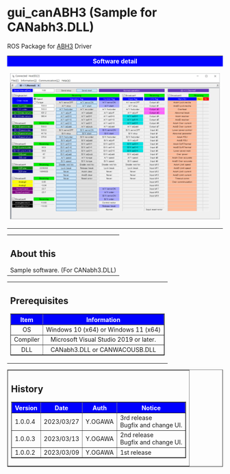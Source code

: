 # gui_canABH3 (Sample for CANabh3.DLL)
ROS Package for <a href="https://www.wacogiken.co.jp/agv/abh3.html">ABH3</a> Driver

<table width="100%" border="0">
<tr><th align="center" valign="center" bgcolor="blue"><font color="white">Software detail</font></th></tr>
<tr><td align="center" valign="center">

![](img/gui_canABH3.png)
</td></tr>
</table>

<table border="0">
    <tr><td><h2>About this</h2>
        Sample software. (For CANabh3.DLL)
        </td>
    </tr>
</table>

<!-- Prerequisites -->
<table border="0">
    <tr><td><h2>Prerequisites</h2>
    <table border="1">
        <tr><th bgcolor="blue"><font color="white">Item</font></th><th bgcolor="blue"><font color="white">Information</font></th></tr>
        <tr><td align="center">OS</td><td align="center">Windows 10 (x64) or Windows 11 (x64)</td></tr>
        <tr><td align="center">Compiler</td><td align="center">Microsoft Visual Studio 2019 or later.</td></tr>
        <tr><td align="center">DLL</td><td align="center">CANabh3.DLL or CANWACOUSB.DLL</td></tr>
    </table>
    </td></tr>
</table>

<!-- Version table -->
<table border="1">
   <tr><td><h2>History</h2>
    <table border="1">
        <tr>
            <th bgcolor="blue"><font color="white">Version</font></th>
            <th bgcolor="blue"><font color="white">Date</font></th>
            <th bgcolor="blue"><font color="white">Auth</font></th>
            <th bgcolor="blue"><font color="white">Notice</font></th>
        </tr>
        <tr>
            <td>1.0.0.4</td>
            <td>2023/03/27</td>
            <td>Y.OGAWA</td>
            <td>3rd release<br>Bugfix and change UI.</td>
        </tr>
        <tr>
            <td>1.0.0.3</td>
            <td>2023/03/13</td>
            <td>Y.OGAWA</td>
            <td>2nd release<br>Bugfix and change UI.</td>
        </tr>
        <tr>
            <td>1.0.0.2</td>
            <td>2023/03/09</td>
            <td>Y.OGAWA</td>
            <td>1st release</td>
        </tr>
    </table>
    </td></tr>
</table>


